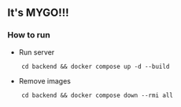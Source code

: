 ## It's MYGO!!!

### How to run
- Run server
```shell
    cd backend && docker compose up -d --build
```
- Remove images
```shell
    cd backend && docker compose down --rmi all
```